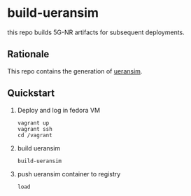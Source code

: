# build-ueransim

this repo builds 5G-NR artifacts for subsequent deployments.

## Rationale

This repo contains the generation of [ueransim](https://github.com/aligungr/UERANSIM).

## Quickstart


1. Deploy and log in fedora VM

   ```
   vagrant up
   vagrant ssh
   cd /vagrant
   ```

2. build ueransim

   ```
   build-ueransim
   ```
3. push ueransim container to registry

   ```
   load
   ```